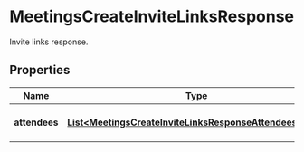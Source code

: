 

# MeetingsCreateInviteLinksResponse

Invite links response.

## Properties

| Name | Type | Description | Notes |
|------------ | ------------- | ------------- | -------------|
|**attendees** | [**List&lt;MeetingsCreateInviteLinksResponseAttendeesInner&gt;**](MeetingsCreateInviteLinksResponseAttendeesInner.md) | The attendee list. |  [optional] |



